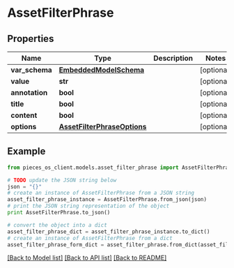 # AssetFilterPhrase


## Properties

Name | Type | Description | Notes
------------ | ------------- | ------------- | -------------
**var_schema** | [**EmbeddedModelSchema**](EmbeddedModelSchema) |  | [optional] 
**value** | **str** |  | [optional] 
**annotation** | **bool** |  | [optional] 
**title** | **bool** |  | [optional] 
**content** | **bool** |  | [optional] 
**options** | [**AssetFilterPhraseOptions**](AssetFilterPhraseOptions) |  | [optional] 

## Example

```python
from pieces_os_client.models.asset_filter_phrase import AssetFilterPhrase

# TODO update the JSON string below
json = "{}"
# create an instance of AssetFilterPhrase from a JSON string
asset_filter_phrase_instance = AssetFilterPhrase.from_json(json)
# print the JSON string representation of the object
print AssetFilterPhrase.to_json()

# convert the object into a dict
asset_filter_phrase_dict = asset_filter_phrase_instance.to_dict()
# create an instance of AssetFilterPhrase from a dict
asset_filter_phrase_form_dict = asset_filter_phrase.from_dict(asset_filter_phrase_dict)
```
[[Back to Model list]](../README#documentation-for-models) [[Back to API list]](../README#documentation-for-api-endpoints) [[Back to README]](../README)


